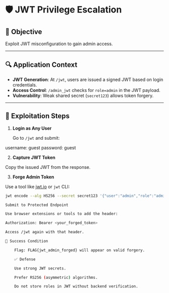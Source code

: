 # 🛡️ JWT Privilege Escalation

## 🎯 Objective

Exploit JWT misconfiguration to gain admin access.

---

## 🔍 Application Context

- **JWT Generation**: At `/jwt`, users are issued a signed JWT based on login credentials.
- **Access Control**: `/admin_jwt` checks for `role=admin` in the JWT payload.
- **Vulnerability**: Weak shared secret (`secret123`) allows token forgery.

---

## 🧪 Exploitation Steps

1. **Login as Any User**

   Go to `/jwt` and submit:

username: guest
password: guest


2. **Capture JWT Token**

Copy the issued JWT from the response.

3. **Forge Admin Token**

Use a tool like [jwt.io](https://jwt.io) or `jwt` CLI:
```bash
jwt encode --alg HS256 --secret secret123 '{"user":"admin","role":"admin"}'

Submit to Protected Endpoint

Use browser extensions or tools to add the header:

Authorization: Bearer <your_forged_token>

Access /jwt again with that header.

🎉 Success Condition

    Flag: FLAG{jwt_admin_forged} will appear on valid forgery.

    ✅ Defense

    Use strong JWT secrets.

    Prefer RS256 (asymmetric) algorithms.

    Do not store roles in JWT without backend verification.